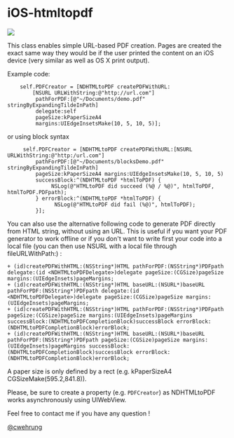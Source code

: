 iOS-htmltopdf
=============

[<img src="https://www.paypal.com/en_US/i/btn/btn_donateCC_LG.gif">](https://www.paypal.com/cgi-bin/webscr?cmd=_s-xclick&hosted_button_id=P9MWVQ5H6PP5L)

This class enables simple URL-based PDF creation. Pages are created the exact same way they would be if the user printed the content on an iOS device (very similar as well as OS X print output).

Example code:

```
    self.PDFCreator = [NDHTMLtoPDF createPDFWithURL:
        [NSURL URLWithString:@"http://url.com"]
         pathForPDF:[@"~/Documents/demo.pdf" stringByExpandingTildeInPath]
         delegate:self
         pageSize:kPaperSizeA4
         margins:UIEdgeInsetsMake(10, 5, 10, 5)];
```

or using block syntax

```
     self.PDFCreator = [NDHTMLtoPDF createPDFWithURL:[NSURL URLWithString:@"http:/url.com"]
         pathForPDF:[@"~/Documents/blocksDemo.pdf" stringByExpandingTildeInPath]
         pageSize:kPaperSizeA4 margins:UIEdgeInsetsMake(10, 5, 10, 5)
         successBlock:^(NDHTMLtoPDF *htmlToPDF) {
              NSLog(@"HTMLtoPDF did succeed (%@ / %@)", htmlToPDF, htmlToPDF.PDFpath);
         } errorBlock:^(NDHTMLtoPDF *htmlToPDF) {
               NSLog(@"HTMLtoPDF did fail (%@)", htmlToPDF);
         }];
```

You can also use the alternative following code to generate PDF directly from HTML string, without using an URL. This is useful if you want your PDF generator to work offline or if you don't want to write first your code into a local file (you can then use NSURL with a local file through fileURLWithPath:) :

```
+ (id)createPDFWithHTML:(NSString*)HTML pathForPDF:(NSString*)PDFpath delegate:(id <NDHTMLtoPDFDelegate>)delegate pageSize:(CGSize)pageSize margins:(UIEdgeInsets)pageMargins;
+ (id)createPDFWithHTML:(NSString*)HTML baseURL:(NSURL*)baseURL pathForPDF:(NSString*)PDFpath delegate:(id <NDHTMLtoPDFDelegate>)delegate pageSize:(CGSize)pageSize margins:(UIEdgeInsets)pageMargins;
+ (id)createPDFWithHTML:(NSString*)HTML pathForPDF:(NSString*)PDFpath pageSize:(CGSize)pageSize margins:(UIEdgeInsets)pageMargins successBlock:(NDHTMLtoPDFCompletionBlock)successBlock errorBlock:(NDHTMLtoPDFCompletionBlock)errorBlock;
+ (id)createPDFWithHTML:(NSString*)HTML baseURL:(NSURL*)baseURL pathForPDF:(NSString*)PDFpath pageSize:(CGSize)pageSize margins:(UIEdgeInsets)pageMargins successBlock:(NDHTMLtoPDFCompletionBlock)successBlock errorBlock:(NDHTMLtoPDFCompletionBlock)errorBlock;
```

A paper size is only defined by a rect (e.g. kPaperSizeA4 CGSizeMake(595.2,841.8)).

Please, be sure to create a property (e.g. `PDFCreator`) as NDHTMLtoPDF works asynchronously using UIWebView.

Feel free to contact me if you have any question !

[@cwehrung](https://twitter.com/cwehrung)

